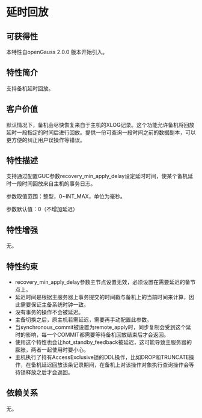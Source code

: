 # 延时回放

## 可获得性<a name="section57017810"></a>

本特性自openGauss 2.0.0 版本开始引入。

## 特性简介<a name="section43398242"></a>

支持备机延时回放。

## 客户价值<a name="section55039858"></a>

默认情况下，备机会尽快恢复来自于主机的XLOG记录。这个功能允许备机将回放延时一段指定的时间后进行回放。提供一份可查询一段时间之前的数据副本，可以更方便的纠正用户误操作等错误。

## 特性描述<a name="section25596675"></a>

支持通过配置GUC参数recovery\_min\_apply\_delay设定延时时间，使某个备机延时一段时间回放来自主机的事务日志。

参数取值范围：整型，0\~INT\_MAX，单位为毫秒。

参数默认值：0（不增加延迟）

## 特性增强<a name="section29043486"></a>

无。

## 特性约束<a name="section27741012910"></a>

-   recovery\_min\_apply\_delay参数主节点设置无效，必须设置在需要延迟的备节点上。
-   延迟时间是根据主服务器上事务提交的时间戳与备机上的当前时间来计算，因此需要保证主备系统时钟一致。
-   没有事务的操作不会被延迟。
-   主备切换之后，原主机若需延迟，需要再手动配置此参数。
-   当synchronous\_commit被设置为remote\_apply时，同步复制会受到这个延时的影响，每一个COMMIT都需要等待备机回放结束后才会返回。
-   使用这个特性也会让hot\_standby\_feedback被延迟，这可能导致主服务器的膨胀，两者一起使用时要小心。
-   主机执行了持有AccessExclusive锁的DDL操作，比如DROP和TRUNCATE操作，在备机延迟回放该条记录期间，在备机上对该操作对象执行查询操作会等待锁释放之后才会返回。

## 依赖关系<a name="section57771982"></a>

无。

